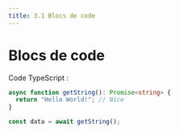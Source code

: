 ```yaml
---
title: 3.1 Blocs de code
---
```


# Blocs de code

Code TypeScript :

```ts
async function getString(): Promise<string> {
  return "Hello World!"; // Nice
}

const data = await getString();
```
